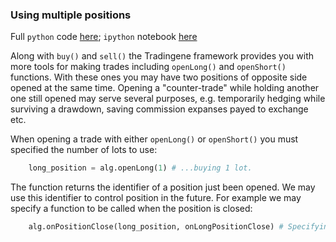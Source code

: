 ### Using multiple positions

Full ```python``` code [here](https://github.com/iburenko/tradingene/blob/master/tradingene/examples/first_alg.py); ```ipython``` notebook [here](https://github.com/iburenko/tradingene/blob/master/tradingene/examples/nn_2classes.ipynb)

Along with ```buy()``` and ```sell()``` the Tradingene framework provides you with more tools for making trades including ```openLong()``` and ```openShort()``` functions. With these ones you may have two positions of opposite side opened at the same time. Opening a "counter-trade" while holding another one still opened may serve several purposes, e.g. temporarily hedging while surviving a drawdown, saving commission expanses payed to exchange etc.

When opening a trade with either ```openLong()``` or ```openShort()``` you must specified the number of lots to use:
```python
	long_position = alg.openLong(1) # ...buying 1 lot.
```
The function returns the identifier of a position just been opened. We may use this identifier to control position in the future. For example we may specify a function to be called when the position is closed:
```python
	alg.onPositionClose(long_position, onLongPositionClose) # Specifying the function to be called when the position is
```
